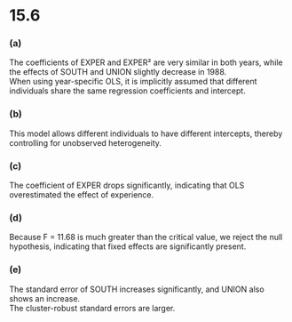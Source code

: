 # 15.6
### **(a)**

The coefficients of EXPER and EXPER² are very similar in both years, while the effects of SOUTH and UNION slightly decrease in 1988.  
When using year-specific OLS, it is implicitly assumed that different individuals share the same regression coefficients and intercept.


### **(b)**

This model allows different individuals to have different intercepts, thereby controlling for unobserved heterogeneity.


### **(c)**

The coefficient of EXPER drops significantly, indicating that OLS overestimated the effect of experience.


### **(d)**

Because F = 11.68 is much greater than the critical value, we reject the null hypothesis, indicating that fixed effects are significantly present.


### **(e)**

The standard error of SOUTH increases significantly, and UNION also shows an increase.  
The cluster-robust standard errors are larger.






